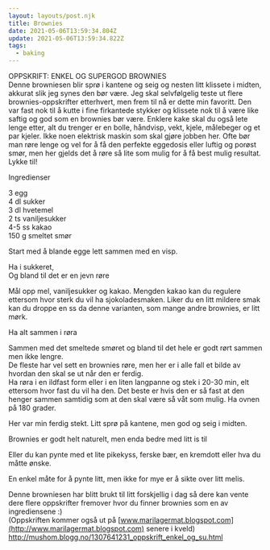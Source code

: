 ```yaml
---
layout: layouts/post.njk
title: Brownies
date: 2021-05-06T13:59:34.804Z
update: 2021-05-06T13:59:34.822Z
tags:
  - baking
---
```

OPPSKRIFT: ENKEL OG SUPERGOD BROWNIES\
Denne browniesen blir sprø i kantene og seig og nesten litt klissete i midten, akkurat slik jeg synes den bør være. Jeg skal selvfølgelig teste ut flere brownies-oppskrifter etterhvert, men frem til nå er dette min favoritt. Den var fast nok til å kutte i fine firkantede stykker og klissete nok til å være like saftig og god som en brownies bør være. Enklere kake skal du også lete lenge etter, alt du trenger er en bolle, håndvisp, vekt, kjele, målebeger og et par kjeler. Ikke noen elektrisk maskin som skal gjøre jobben her. Ofte bør man røre lenge og vel for å få den perfekte eggedosis eller luftig og porøst smør, men her gjelds det å røre så lite som mulig for å få best mulig resultat. Lykke til!

Ingredienser

3 egg\
4 dl sukker\
3 dl hvetemel\
2 ts vaniljesukker\
4-5 ss kakao\
150 g smeltet smør

﻿Start med å blande egge lett sammen med en visp.

﻿Ha i sukkeret,\
Og bland til det er en jevn røre

﻿Mål opp mel, vaniljesukker og kakao. Mengden kakao kan du regulere ettersom hvor sterk du vil ha sjokoladesmaken. Liker du en litt mildere smak kan du droppe en ss da denne varianten, som mange andre brownies, er litt mørk.

Ha alt sammen i røra

Sammen med det smeltede smøret og bland til det hele er godt rørt sammen men ikke lengre.\
De fleste har vel sett en brownies røre, men her er i alle fall et bilde av hvordan den skal se ut når den er ferdig.\
Ha røra i en ildfast form eller i en liten langpanne og stek i 20-30 min, elt ettersom hvor fast du vil ha den. Det beste er hvis den er så fast at den henger sammen samtidig som at den skal være så våt som mulig. Ha ovnen på 180 grader.

﻿Her var min ferdig stekt. Litt sprø på kantene, men god og seig i midten.

﻿Brownies er godt helt naturelt, men enda bedre med litt is til

﻿Eller du kan pynte med et lite pikekyss, ferske bær, en kremdott eller hva du måtte ønske.

﻿En enkel måte for å pynte litt, men ikke for mye er å sikte over litt melis.

Denne browniesen har blitt brukt til litt forskjellig i dag så dere kan vente dere flere oppskrifter fremover hvor du finner brownies som en av ingrediensene :)\
(Oppskriften kommer også ut på [www.marilagermat.blogspot.com](http://www.marilagermat.blogspot.com) senere i kveld)\
<http://mushom.blogg.no/1307641231_oppskrift_enkel_og_su.html>